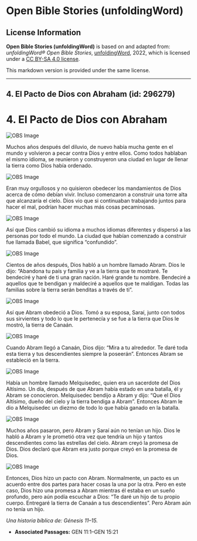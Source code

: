 # Open Bible Stories (unfoldingWord)

## License Information

**Open Bible Stories (unfoldingWord)** is based on and adapted from: _unfoldingWord® Open Bible Stories_, [unfoldingWord](https://unfoldingword.org/utw), 2022, which is licensed under a [CC BY-SA 4.0 license](https://creativecommons.org/licenses/by-sa/4.0/legalcode.en).

This markdown version is provided under the same license.



--------------------------------

## 4. El Pacto de Dios con Abraham (id: 296279)

4\. El Pacto de Dios con Abraham
================================

![OBS Image](https://cdn.door43.org/obs/jpg/360px/obs-en-04-01.jpg)

Muchos años después del diluvio, de nuevo había mucha gente en el mundo y volvieron a pecar contra Dios y entre ellos. Como todos hablaban el mismo idioma, se reunieron y construyeron una ciudad en lugar de llenar la tierra como Dios había ordenado.

![OBS Image](https://cdn.door43.org/obs/jpg/360px/obs-en-04-02.jpg)

Eran muy orgullosos y no quisieron obedecer los mandamientos de Dios acerca de cómo debían vivir. Incluso comenzaron a construir una torre alta que alcanzaría el cielo. Dios vio que si continuaban trabajando juntos para hacer el mal, podrían hacer muchas más cosas pecaminosas.

![OBS Image](https://cdn.door43.org/obs/jpg/360px/obs-en-04-03.jpg)

Así que Dios cambió su idioma a muchos idiomas diferentes y dispersó a las personas por todo el mundo. La ciudad que habían comenzado a construir fue llamada Babel, que significa “confundido”.

![OBS Image](https://cdn.door43.org/obs/jpg/360px/obs-en-04-04.jpg)

Cientos de años después, Dios habló a un hombre llamado Abram. Dios le dijo: “Abandona tu país y familia y ve a la tierra que te mostraré. Te bendeciré y haré de ti una gran nación. Haré grande tu nombre. Bendeciré a aquellos que te bendigan y maldeciré a aquellos que te maldigan. Todas las familias sobre la tierra serán benditas a través de ti”.

![OBS Image](https://cdn.door43.org/obs/jpg/360px/obs-en-04-05.jpg)

Así que Abram obedeció a Dios. Tomó a su esposa, Saraí, junto con todos sus sirvientes y todo lo que le pertenecía y se fue a la tierra que Dios le mostró, la tierra de Canaán.

![OBS Image](https://cdn.door43.org/obs/jpg/360px/obs-en-04-06.jpg)

Cuando Abram llegó a Canaán, Dios dijo: “Mira a tu alrededor. Te daré toda esta tierra y tus descendientes siempre la poseerán”. Entonces Abram se estableció en la tierra.

![OBS Image](https://cdn.door43.org/obs/jpg/360px/obs-en-04-07.jpg)

Había un hombre llamado Melquisedec, quien era un sacerdote del Dios Altísimo. Un día, después de que Abram había estado en una batalla, él y Abram se conocieron. Melquisedec bendijo a Abram y dijo: “Que el Dios Altísimo, dueño del cielo y la tierra bendiga a Abram”. Entonces Abram le dio a Melquisedec un diezmo de todo lo que había ganado en la batalla.

![OBS Image](https://cdn.door43.org/obs/jpg/360px/obs-en-04-08.jpg)

Muchos años pasaron, pero Abram y Saraí aún no tenían un hijo. Dios le habló a Abram y le prometió otra vez que tendría un hijo y tantos descendientes como las estrellas del cielo. Abram creyó la promesa de Dios. Dios declaró que Abram era justo porque creyó en la promesa de Dios.

![OBS Image](https://cdn.door43.org/obs/jpg/360px/obs-en-04-09.jpg)

Entonces, Dios hizo un pacto con Abram. Normalmente, un pacto es un acuerdo entre dos partes para hacer cosas la una por la otra. Pero en este caso, Dios hizo una promesa a Abram mientras él estaba en un sueño profundo, pero aún podía escuchar a Dios: “Te daré un hijo de tu propio cuerpo. Entregaré la tierra de Canaán a tus descendientes”. Pero Abram aún no tenía un hijo.

*Una historia bíblica de: Génesis 11–15\.*

* **Associated Passages:** GEN 11:1–GEN 15:21

